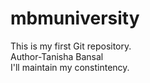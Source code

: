 # mbmuniversity
This is my first Git repository.
<br>
Author-Tanisha Bansal
<br>
I'll maintain my constintency.
